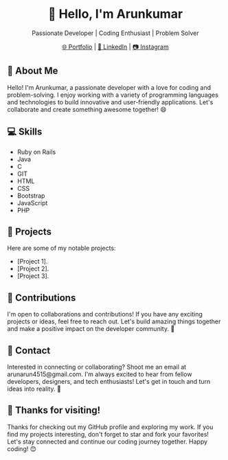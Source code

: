 <h1 align="center">👋 Hello, I'm Arunkumar</h1>

<p align="center">Passionate Developer | Coding Enthusiast | Problem Solver</p>

<p align="center">
  <a href="[Your Portfolio URL]">🌐 Portfolio</a> |
  <a href="https://www.linkedin.com/in/arunkumar-ragu/">💼 LinkedIn</a> |
  <a href="https://www.instagram.com/aruneeyy_">📷 Instagram</a>
</p>

<h2>🚀 About Me</h2>

<p>
  Hello! I'm Arunkumar, a passionate developer with a love for coding and problem-solving.
  I enjoy working with a variety of programming languages and technologies to build innovative and user-friendly applications.
  Let's collaborate and create something awesome together! 😄
</p>

<h2>💻 Skills</h2>

<ul>
  <li>Ruby on Rails</li>
  <li>Java</li>
  <li>C</li>
  <li>GIT</li>
  <li>HTML</li>
  <li>CSS</li>
  <li>Bootstrap</li>
  <li>JavaScript</li>
  <li>PHP</li>
</ul>

<h2>🚀 Projects</h2>

<p>Here are some of my notable projects:</p>

- [Project 1].
- [Project 2].
- [Project 3].

<h2>🤝 Contributions</h2>

<p>
  I'm open to collaborations and contributions! If you have any exciting projects or ideas, feel free to reach out.
  Let's build amazing things together and make a positive impact on the developer community. 🤝
</p>

<h2>📧 Contact</h2>

<p>
  Interested in connecting or collaborating? Shoot me an email at arunarun4515@gmail.com.
  I'm always excited to hear from fellow developers, designers, and tech enthusiasts!
  Let's get in touch and turn ideas into reality. 🚀
</p>

<h2>🙏 Thanks for visiting!</h2>

<p>
  Thanks for checking out my GitHub profile and exploring my work.
  If you find my projects interesting, don't forget to star and fork your favorites!
  Let's stay connected and continue our coding journey together. Happy coding! 😊
</p>

